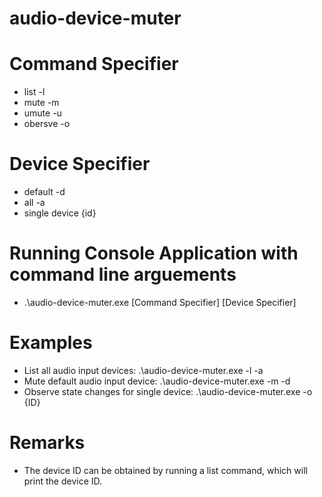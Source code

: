 # audio-device-muter
# Command Specifier
- list -l 
- mute -m
- umute -u
- obersve -o

# Device Specifier
- default -d
- all -a
- single device {id}

# Running Console Application with command line arguements
- .\audio-device-muter.exe [Command Specifier] [Device Specifier]

# Examples
- List all audio input devices: .\audio-device-muter.exe -l -a
- Mute default audio input device: .\audio-device-muter.exe -m -d
- Observe state changes for single device: .\audio-device-muter.exe -o {ID}

# Remarks
- The device ID can be obtained by running a list command, which will print the device ID.
